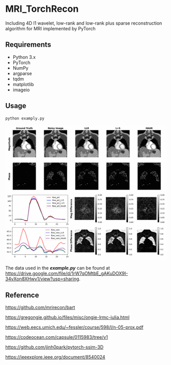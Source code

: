 # MRI_TorchRecon
Including 4D l1 wavelet, low-rank and low-rank plus sparse reconstruction algorithm for MRI implemented by PyTorch

## Requirements
- Python 3.x
- PyTorch 
- NumPy
- argparse
- tqdm
- matplotlib
- imageio

## Usage


```bash
python examply.py
```

<img src="./output.gif" alt="GIF Animation">

The data used in the ***example.py*** can be found at https://drive.google.com/file/d/1rW7qOMtbE_gAKuDOX9I-34vXon8XHwv1/view?usp=sharing. 


## Reference
https://github.com/mrirecon/bart

https://gregongie.github.io/files/misc/ongie-lrmc-julia.html

https://web.eecs.umich.edu/~fessler/course/598/l/n-05-prox.pdf

https://codeocean.com/capsule/0115983/tree/v1

https://github.com/jinh0park/pytorch-ssim-3D

https://ieeexplore.ieee.org/document/8540024
